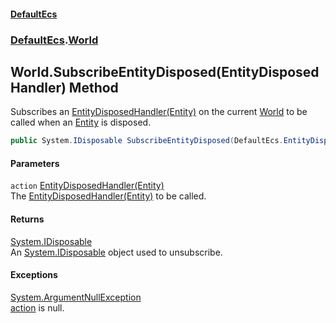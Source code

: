 #### [DefaultEcs](DefaultEcs.md 'DefaultEcs')
### [DefaultEcs](DefaultEcs.md#DefaultEcs 'DefaultEcs').[World](World.md 'DefaultEcs.World')
## World.SubscribeEntityDisposed(EntityDisposedHandler) Method
Subscribes an [EntityDisposedHandler(Entity)](EntityDisposedHandler(Entity).md 'DefaultEcs.EntityDisposedHandler(DefaultEcs.Entity)') on the current [World](World.md 'DefaultEcs.World') to be called when an [Entity](Entity.md 'DefaultEcs.Entity') is disposed.  
```csharp
public System.IDisposable SubscribeEntityDisposed(DefaultEcs.EntityDisposedHandler action);
```
#### Parameters
<a name='DefaultEcs_World_SubscribeEntityDisposed(DefaultEcs_EntityDisposedHandler)_action'></a>
`action` [EntityDisposedHandler(Entity)](EntityDisposedHandler(Entity).md 'DefaultEcs.EntityDisposedHandler(DefaultEcs.Entity)')  
The [EntityDisposedHandler(Entity)](EntityDisposedHandler(Entity).md 'DefaultEcs.EntityDisposedHandler(DefaultEcs.Entity)') to be called.
  
#### Returns
[System.IDisposable](https://docs.microsoft.com/en-us/dotnet/api/System.IDisposable 'System.IDisposable')  
An [System.IDisposable](https://docs.microsoft.com/en-us/dotnet/api/System.IDisposable 'System.IDisposable') object used to unsubscribe.
#### Exceptions
[System.ArgumentNullException](https://docs.microsoft.com/en-us/dotnet/api/System.ArgumentNullException 'System.ArgumentNullException')  
[action](World_SubscribeEntityDisposed(EntityDisposedHandler).md#DefaultEcs_World_SubscribeEntityDisposed(DefaultEcs_EntityDisposedHandler)_action 'DefaultEcs.World.SubscribeEntityDisposed(DefaultEcs.EntityDisposedHandler).action') is null.
